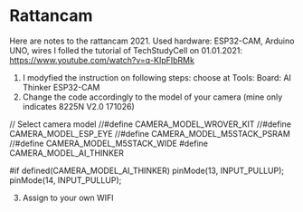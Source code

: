 # Rattancam
Here are notes to the rattancam 2021. 
Used hardware: ESP32-CAM, Arduino UNO, wires
I folled the tutorial of TechStudyCell on 01.01.2021: https://www.youtube.com/watch?v=q-KIpFIbRMk

1. I modyfied the instruction on following steps:  choose at Tools: Board: AI Thinker ESP32-CAM
2. Change the code accordingly to the model of your camera (mine only indicates 8225N V2.0 171026)  
 
// Select camera model
//#define CAMERA_MODEL_WROVER_KIT
//#define CAMERA_MODEL_ESP_EYE
//#define CAMERA_MODEL_M5STACK_PSRAM
//#define CAMERA_MODEL_M5STACK_WIDE
  #define CAMERA_MODEL_AI_THINKER

  #if defined(CAMERA_MODEL_AI_THINKER)
  pinMode(13, INPUT_PULLUP);
  pinMode(14, INPUT_PULLUP);

3. Assign to your own WIFI  

